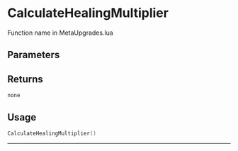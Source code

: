 # CalculateHealingMultiplier

Function name in MetaUpgrades.lua

## Parameters

## Returns

`none`

## Usage

```lua
CalculateHealingMultiplier()
```

---
